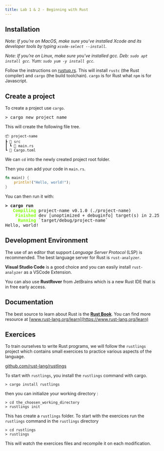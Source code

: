 ```yaml
---
title: Lab 1 & 2 - Beginning with Rust
---
```


## Installation

_Note: If you're on MacOS, make sure you've installed Xcode and its developer tools by typing `xcode-select --install`._

_Note: If you're on Linux, make sure you've installed gcc. Deb: `sudo apt install gcc`. Yum: `sudo yum -y install gcc`._

Follow the instructions on [rustup.rs](https://rustup.rs). This will install `rustc` (the Rust compiler) and `cargo` (the build toolchain). `cargo` is for Rust what `npm` is for Javascript.

## Create a project

To create a project use `cargo`.

<pre class="terminal">
> cargo new project_name
</pre>

This will create the following file tree.

```plaintext
📦 project-name
┣ 📂 src
┃ ┗ 📜 main.rs
┗ 📜 Cargo.toml
```

We can `cd` into the newly created project root folder.

Then you can add your code in `main.rs`.

```rust
fn main() {
    println!("Hello, world!");
}
```

You can then run it with:

<pre class="terminal">
<b>> cargo run</b>
   <b style='color: chartreuse'>Compiling</b> project-name v0.1.0 (./project-name)
    <b style='color: chartreuse'>Finished</b> dev [unoptimized + debuginfo] target(s) in 2.25s
     <b style='color: chartreuse'>Running</b> `target/debug/project-name`
Hello, world!
</pre>

## Development Environment

The use of an editor that support _Language Server Protocol_ (LSP) is recommended. The best language server for Rust is `rust-analyzer`.

**Visual Studio Code** is a good choice and you can easily install `rust-analyzer` as a VSCode Extension.

You can also use **RustRover** from JetBrains which is a new Rust IDE that is in free early access.

## Documentation

The best source to learn about Rust is the **[Rust Book](https://doc.rust-lang.org/stable/book/)**. You can find more resource at [www.rust-lang.org/learn](https://www.rust-lang.org/learn)

## Exercices

To train ourselves to write Rust programs, we will follow the `rustlings` project which contains small exercices to practice various aspects of the language.

<p class='center'><a href='https://github.com/rust-lang/rustlings'>github.com/rust-lang/rustlings</a></p>

To start with `rustlings`, you install the `rustlings` command with cargo.

```terminal
> cargo install rustlings
```

then you can initialize your working directory :

```terminal
> cd the_choosen_working_directory
> rustlings init
```

This has create a `rustlings` folder. To start with the exercices run the `rustlings` command in the `rustlings` directory

```terminal
> cd rustlings
> rustlings
```

This will watch the exercices files and recompile it on each modification.
